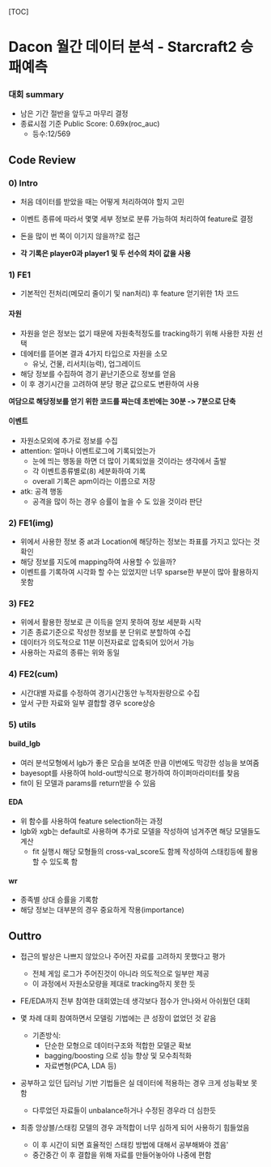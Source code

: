 [TOC]

# Dacon 월간 데이터 분석 - Starcraft2 승패예측

### 대회 summary

-   남은 기간 절반을 앞두고 마무리 결정
-   종료시점 기준 Public Score: 0.69x(roc_auc) 
    -    등수:12/569

## Code Review

### 0) Intro

-   처음 데이터를 받았을 때는 어떻게 처리하여야 할지 고민
-   이벤트 종류에 따라서 몇몇 세부 정보로 분류 가능하여 처리하여 feature로 결정

-   돈을 많이 번 쪽이 이기지 않을까?로 접근
-   **각 기록은 player0과 player1 및 두 선수의 차이 값을 사용**

### 1) FE1

-   기본적인 전처리(메모리 줄이기 및 nan처리) 후 feature 얻기위한 1차 코드

#### 자원

-   자원을 얻은 정보는 없기 때문에 자원축적정도를 tracking하기 위해 사용한 자원 선택
-   데에터를 뜯어본 결과 4가지 타입으로 자원을 소모
    -   유닛, 건물, 리서치(능력), 업그레이드
-   해당 정보를 수집하여 경기 끝난기준으로 정보를 얻음
-   이 후 경기시간을 고려하여 분당 평균 값으로도 변환하여 사용

**여담으로 해당정보를 얻기 위한 코드를 짜는데 초반에는 30분 -> 7분으로 단축**

#### 이벤트

-   자원소모외에 추가로 정보를 수집
-   attention: 얼마나 이벤트로그에 기록되었는가
    -   눈에 띄는 행동을 하면 더 많이 기록되었을 것이라는 생각에서 출발
    -   각 이벤트종류별로(8) 세분화하여 기록
    -   overall 기록은 apm이라는 이름으로 저장
-   atk: 공격 행동
    -   공격을 많이 하는 경우 승률이 높을 수 도 있을 것이라 판단

### 2) FE1(img)

-   위에서 사용한 정보 중 at과 Location에 해당하는 정보는 좌표를 가지고 있다는 것 확인
-   해당 정보를 지도에 mapping하여 사용할 수 있을까?
-   이벤트를 기록하여 시각화 할 수는 있었지만 너무 sparse한 부분이 많아 활용하지 못함

### 3) FE2

-   위에서 활용한 정보로 큰 이득을 얻지 못하여 정보 세분화 시작
-   기존 종료기준으로 작성한 정보를 분 단위로 분할하여 수집
-   데이터가 의도적으로 11분 이전자료로 압축되어 있어서 가능
-   사용하는 자료의 종류는 위와 동일

### 4) FE2(cum)

-   시간대별 자료를 수정하여 경기시간동안 누적자원량으로 수집
-   앞서 구한 자료와 일부 결합할 경우 score상승

### 5) utils

#### build_lgb

-   여러 분석모형에서 lgb가 좋은 모습을 보여준 만큼 이번에도 막강한 성능을 보여줌
-   bayesopt를 사용하여 hold-out방식으로 평가하여 하이퍼마라미터를 찾음
-   fit이 된 모델과 params를 return받을 수 있음

#### EDA

-   위 함수를 사용하여 feature selection하는 과정
-   lgb와 xgb는 default로 사용하며 추가로 모델을 작성하여 넘겨주면 해당 모델들도 계산
    -   fit 실행시 해당 모형들의 cross-val_score도 함께 작성하여 스태킹등에 활용할 수 있도록 함

#### wr

-   종족별 상대 승률을 기록함
-   해당 정보는 대부분의 경우 중요하게 작용(importance)

## Outtro

-   접근의 발상은 나쁘지 않았으나 주어진 자료를 고려하지 못했다고 평가
    -   전체 게임 로그가 주어진것이 아니라 의도적으로 일부만 제공
    -   이 과정에서 자원소모량을 제대로 tracking하지 못한 듯

-   FE/EDA까지 전부 참여한 대회였는데 생각보다 점수가 안나와서 아쉬웠던 대회
-   몇 차례 대회 참여하면서 모델링 기법에는 큰 성장이 없었던 것 같음
    -   기존방식:
        -   단순한 모형으로 데이터구조와 적합한 모델군 확보
        -   bagging/boosting 으로 성능 향상 및 모수최적화
        -   자료변형(PCA, LDA 등)
-   공부하고 있던 딥러닝 기반 기법들은 실 데이터에 적용하는 경우 크게 성능확보 못함
    -   다루었던 자료들이 unbalance하거나 수정된 경우라 더 심한듯
-   최종 앙상블/스태킹 모델의 경우 과적합이 너무 심하게 되어 사용하기 힘들었음
    -   이 후 시간이 되면 효율적인 스태킹 방법에 대해서 공부해봐야 겠음'
    -   중간중간 이 후 결합을 위해 자료를 만들어놓아야 나중에 편함
